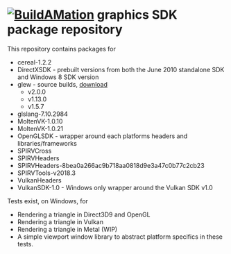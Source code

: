 # [![BuildAMation](http://buildamation.com/BAM-small.png)](https://github.com/markfinal/BuildAMation) graphics SDK package repository

This repository contains packages for

* cereal-1.2.2
* DirectXSDK - prebuilt versions from both the June 2010 standalone SDK and Windows 8 SDK version
* glew - source builds, [download](http://glew.sourceforge.net/)
  * v2.0.0
  * v1.13.0
  * v1.5.7
* glslang-7.10.2984
* MoltenVK-1.0.10
* MoltenVK-1.0.21
* OpenGLSDK - wrapper around each platforms headers and libraries/frameworks
* SPIRVCross
* SPIRVHeaders
* SPIRVHeaders-8bea0a266ac9b718aa0818d9e3a47c0b77c2cb23
* SPIRVTools-v2018.3
* VulkanHeaders
* VulkanSDK-1.0 - Windows only wrapper around the Vulkan SDK v1.0

Tests exist, on Windows, for

* Rendering a triangle in Direct3D9 and OpenGL
* Rendering a triangle in Vulkan
* Rendering a triangle in Metal (WIP)
* A simple viewport window library to abstract platform specifics in these tests.
